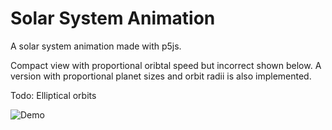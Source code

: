 # Solar System Animation
A solar system animation made with p5js.

Compact view with proportional oribtal speed but incorrect shown below. A version with proportional planet sizes and orbit radii is also implemented.

Todo: Elliptical orbits

![Demo](https://user-images.githubusercontent.com/41476809/181587158-c2049c05-5b92-4ade-8cd9-7244d51f1b76.gif)
